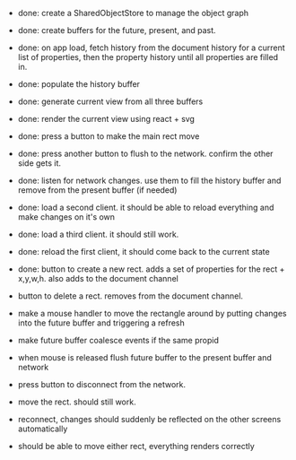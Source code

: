 * done: create a SharedObjectStore to manage the object graph
* done: create buffers for the future, present, and past.  
* done: on app load, fetch history from the document history for a current list of properties, then the property history until all properties are filled in.
* done: populate the history buffer
* done: generate current view from all three buffers
* done: render the current view using react + svg
* done: press a button to make the main rect move
* done: press another button to flush to the network. confirm the other side gets it.
* done:  listen for network changes. use them to fill the history buffer and remove from the 
present buffer (if needed)
* done: load a second client. it should be able to reload everything and make changes on it's own
* done: load a third client. it should still work.
* done: reload the first client, it should come back to the current state

* done: button to create a new rect.  adds a set of properties for the rect + x,y,w,h. also adds to 
the document channel

* button to delete a rect. removes from the document channel.


* make a mouse handler to move the rectangle around by putting changes into the future buffer and triggering a refresh
* make future buffer coalesce events if the same propid
* when mouse is released flush future buffer to the present buffer and network

* press button to disconnect from the network.
* move the rect. should still work.
* reconnect, changes should suddenly be reflected on the other screens automatically
* should be able to move either rect, everything renders correctly





